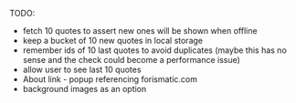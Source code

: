 TODO:
 - fetch 10 quotes to assert new ones will be shown when offline
 - keep a bucket of 10 new quotes in local storage
 - remember ids of 10 last quotes to avoid duplicates (maybe this has no sense and the check could become a performance issue)
 - allow user to see last 10 quotes
 - About link - popup referencing forismatic.com
 - background images as an option